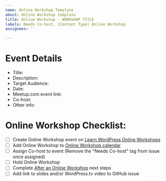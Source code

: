 ```yaml
---
name: Online Workshop Template
about: Online Workshop template
title: Online Workshop - WORKSHOP TITLE
labels: Needs Co-host, [Content Type] Online Workshop
assignees: ''

---
```


<!--  The steps to creating an Online Workshop can be found in this [Online Workshop Handbook page](https://make.wordpress.org/training/handbook/online-workshops/). Fill out the details you can below and publish. You can always come back to add additional information once it's ready. -->

# Event Details
- Title: 
- Description: 
- Target Audience: 
- Date:
- Meetup.com event link:
- Co-host: 
- Other info: 

# Online Workshop Checklist:
- [ ] Create Online Workshop event on [Learn WordPress Online Workshops](https://www.meetup.com/learn-wordpress-online-workshops/)
- [ ] Add Online Workshop to [Online Workshop calendar](https://learn.wordpress.org/online-workshops/)
- [ ] Assign Co-host to event (Remove the "Needs Co-host" tag from issue once assigned)
- [ ] Hold Online Workshop
- [ ] Complete [After an Online Workshop](https://make.wordpress.org/training/handbook/online-workshops/after-an-online-workshop/) next steps
- [ ] Add link to slides and/or WordPress.tv video to GitHub issue
